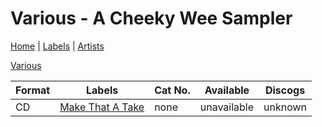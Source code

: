 # Various - A Cheeky Wee Sampler

[Home](../index.md) | [Labels](../labels.md) | [Artists](../artists.md)

[Various](../artists/various.md)

| Format | Labels | Cat No. | Available | Discogs
|---|---|---|---|---|
| CD | [Make That A Take](../labels/make-that-a-take.md) | none | unavailable | unknown |